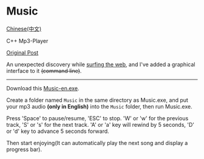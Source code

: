 # Music

[Chinese(中文)](https://github.com/Lirzh/Music/blob/main/README.md)

C++ Mp3-Player

[Original Post](https://www.cnblogs.com/fox-nest/p/13216655.html)

An unexpected discovery while [surfing the web](https://www.cnblogs.com/fox-nest/p/13216655.html), and I've added a graphical interface to it ~~(command line)~~.

------

Download this [Music-en.exe](https://github.com/Lirzh/Music/releases/download/Begin_End/Music-en.exe).

Create a folder named `Music` in the same directory as Music.exe, and put your mp3 audio **(only in English)** into the `Music` folder, then run Music.exe.

Press 'Space' to pause/resume, 'ESC' to stop.
'W' or 'w' for the previous track, 'S' or 's' for the next track.
'A' or 'a' key will rewind by 5 seconds, 'D' or 'd' key to advance 5 seconds forward.

Then start enjoying(It can automatically play the next song and display a progress bar).


